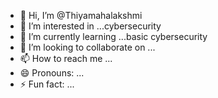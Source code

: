 - 👋 Hi, I’m @Thiyamahalakshmi
- 👀 I’m interested in ...cybersecurity
- 🌱 I’m currently learning ...basic cybersecurity
- 💞️ I’m looking to collaborate on ...
- 📫 How to reach me ...
- 😄 Pronouns: ...
- ⚡ Fun fact: ...

<!---
Thiyamahalakshmi/Thiyamahalakshmi is a ✨ special ✨ repository because its `README.md` (this file) appears on your GitHub profile.
You can click the Preview link to take a look at your changes.
--->
